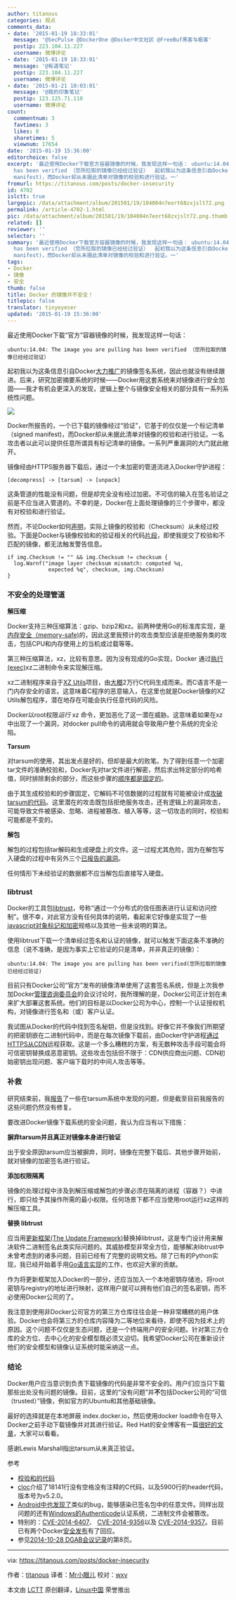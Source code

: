 ```yaml
---
author: titanous
categories: 观点
comments_data:
- date: '2015-01-19 18:33:01'
  message: '@SecPulse @DockerOne @Docker中文社区 @FreeBuf黑客与极客'
  postip: 223.104.11.227
  username: 微博评论
- date: '2015-01-19 18:33:01'
  message: '@有道笔记'
  postip: 223.104.11.227
  username: 微博评论
- date: '2015-01-21 10:03:01'
  message: '@我的印象笔记'
  postip: 123.125.71.110
  username: 微博评论
count:
  commentnum: 3
  favtimes: 3
  likes: 0
  sharetimes: 5
  viewnum: 17654
date: '2015-01-19 15:36:00'
editorchoice: false
excerpt: '最近使用Docker下载官方容器镜像的时候，我发现这样一句话： ubuntu:14.04: The image you are pulling
  has been verified （您所拉取的镜像已经经过验证）  起初我以为这条信息引自Docker大力推广的镜像签名系统，因此也就没有继续跟进。后来，研究加密摘要系统的时候Docker用这套系统来对镜像进行安全加固我才有机会更深入的发现，逻辑上整个与镜像安全相关的部分具有一系列系统性问题。  Docker所报告的，一个已下载的镜像经过验证，它基于的仅仅是一个标记清单（signed
  manifest)，而Docker却从未据此清单对镜像的校验和进行验证。一'
fromurl: https://titanous.com/posts/docker-insecurity
id: 4702
islctt: true
largepic: /data/attachment/album/201501/19/104004n7eort68zxjslt72.png
permalink: /article-4702-1.html
pic: /data/attachment/album/201501/19/104004n7eort68zxjslt72.png.thumb.jpg
related: []
reviewer: ''
selector: ''
summary: '最近使用Docker下载官方容器镜像的时候，我发现这样一句话： ubuntu:14.04: The image you are pulling
  has been verified （您所拉取的镜像已经经过验证）  起初我以为这条信息引自Docker大力推广的镜像签名系统，因此也就没有继续跟进。后来，研究加密摘要系统的时候Docker用这套系统来对镜像进行安全加固我才有机会更深入的发现，逻辑上整个与镜像安全相关的部分具有一系列系统性问题。  Docker所报告的，一个已下载的镜像经过验证，它基于的仅仅是一个标记清单（signed
  manifest)，而Docker却从未据此清单对镜像的校验和进行验证。一'
tags:
- Docker
- 镜像
- 安全
thumb: false
title: Docker 的镜像并不安全！
titlepic: false
translator: tinyeyeser
updated: '2015-01-19 15:36:00'
---
```


最近使用Docker下载“官方”容器镜像的时候，我发现这样一句话：



```
ubuntu:14.04: The image you are pulling has been verified （您所拉取的镜像已经经过验证）

```

起初我以为这条信息引自Docker[大力推广](https://blog.docker.com/2014/10/docker-1-3-signed-images-process-injection-security-options-mac-shared-directories/)的镜像签名系统，因此也就没有继续跟进。后来，研究加密摘要系统的时候——Docker用这套系统来对镜像进行安全加固——我才有机会更深入的发现，逻辑上整个与镜像安全相关的部分具有一系列系统性问题。


![](/data/attachment/album/201501/19/104004n7eort68zxjslt72.png)


Docker所报告的，一个已下载的镜像经过“验证”，它基于的仅仅是一个标记清单（signed manifest)，而Docker却从未据此清单对镜像的校验和进行验证。一名攻击者以此可以提供任意所谓具有标记清单的镜像。一系列严重漏洞的大门就此敞开。


镜像经由HTTPS服务器下载后，通过一个未加密的管道流进入Docker守护进程：



```
[decompress] -> [tarsum] -> [unpack]

```

这条管道的性能没有问题，但是却完全没有经过加密。不可信的输入在签名验证之前是不应当进入管道的。不幸的是，Docker在上面处理镜像的三个步骤中，都没有对校验和进行验证。


然而，不论Docker如何[声明](https://blog.docker.com/2014/10/docker-1-3-signed-images-process-injection-security-options-mac-shared-directories/)，实际上镜像的校验和（Checksum）从未经过校验。下面是Docker与镜像校验和的验证相关的代码[片段](https://titanous.com/posts/docker-insecurity#fn:0)，即使我提交了校验和不匹配的镜像，都无法触发警告信息。



```
if img.Checksum != "" && img.Checksum != checksum {
  log.Warnf("image layer checksum mismatch: computed %q,
             expected %q", checksum, img.Checksum)
}

```

### 不安全的处理管道


**解压缩**


Docker支持三种压缩算法：gzip、bzip2和xz。前两种使用Go的标准库实现，是[内存安全（memory-safe)](https://en.wikipedia.org/wiki/Memory_safety)的，因此这里我预计的攻击类型应该是拒绝服务类的攻击，包括CPU和内存使用上的当机或过载等等。


第三种压缩算法，xz，比较有意思。因为没有现成的Go实现，Docker 通过[执行(exec)](https://github.com/docker/docker/blob/0874f9ab77a7957633cd835241a76ee4406196d8/pkg/archive/archive.go#L91-L95)xz二进制命令来实现解压缩。


xz二进制程序来自于[XZ Utils](http://tukaani.org/xz/)项目，由[大概](https://titanous.com/posts/docker-insecurity#fn:1)2万行C代码生成而来。而C语言不是一门内存安全的语言。这意味着C程序的恶意输入，在这里也就是Docker镜像的XZ Utils解包程序，潜在地存在可能会执行任意代码的风险。


Docker以root权限*运行* xz 命令，更加恶化了这一潜在威胁。这意味着如果在xz中出现了一个漏洞，对docker pull命令的调用就会导致用户整个系统的完全沦陷。


**Tarsum**


对tarsum的使用，其出发点是好的，但却是最大的败笔。为了得到任意一个加密tar文件的准确校验和，Docker先对tar文件进行解密，然后求出特定部分的哈希值，同时排除剩余的部分，而这些步骤的[顺序都是固定的](https://github.com/docker/docker/blob/0874f9ab77a7957633cd835241a76ee4406196d8/pkg/tarsum/tarsum_spec.md)。


由于其生成校验和的步骤固定，它解码不可信数据的过程就有可能被设计成[攻破tarsum的代码](https://titanous.com/posts/docker-insecurity#fn:2)。这里潜在的攻击既包括拒绝服务攻击，还有逻辑上的漏洞攻击，可能导致文件被感染、忽略、进程被篡改、植入等等，这一切攻击的同时，校验和可能都是不变的。


**解包**


解包的过程包括tar解码和生成硬盘上的文件。这一过程尤其危险，因为在解包写入硬盘的过程中有另外三个[已报告的漏洞](https://titanous.com/posts/docker-insecurity#fn:3)。


任何情形下未经验证的数据都不应当解包后直接写入硬盘。


### libtrust


Docker的工具包[libtrust](https://github.com/docker/libtrust)，号称“通过一个分布式的信任图表进行认证和访问控制”。很不幸，对此官方没有任何具体的说明，看起来它好像是实现了一些[javascript对象标记和加密](https://tools.ietf.org/html/draft-ietf-jose-json-web-signature-11)规格以及其他一些未说明的算法。


使用libtrust下载一个清单经过签名和认证的镜像，就可以触发下面这条不准确的信息（说不准确，是因为事实上它验证的只是清单，并非真正的镜像）：



```
ubuntu:14.04: The image you are pulling has been verified(您所拉取的镜像已经经过验证)

```

目前只有Docker公司“官方”发布的镜像清单使用了这套签名系统，但是上次我参加Docker[管理咨询委员会](https://titanous.com/posts/docker-insecurity#fn:4)的会议讨论时，我所理解的是，Docker公司正计划在未来扩大部署这套系统。他们的目标是以Docker公司为中心，控制一个认证授权机构，对镜像进行签名和（或）客户认证。


我试图从Docker的代码中找到签名秘钥，但是没找到。好像它并不像我们所期望的把密钥嵌在二进制代码中，而是在每次镜像下载前，由Docker守护进程[通过HTTPS从CDN](https://github.com/docker/docker/blob/0874f9ab77a7957633cd835241a76ee4406196d8/trust/trusts.go#L38)远程获取。这是一个多么糟糕的方案，有无数种攻击手段可能会将可信密钥替换成恶意密钥。这些攻击包括但不限于：CDN供应商出问题、CDN初始密钥出现问题、客户端下载时的中间人攻击等等。


### 补救


研究结束前，我[报告](https://github.com/docker/docker/issues/9719)了一些在tarsum系统中发现的问题，但是截至目前我报告的这些问题仍然没有修复。


要改进Docker镜像下载系统的安全问题，我认为应当有以下措施：


**摒弃tarsum并且真正对镜像本身进行验证**


出于安全原因tarsum应当被摒弃，同时，镜像在完整下载后、其他步骤开始前，就对镜像的加密签名进行验证。


**添加权限隔离**


镜像的处理过程中涉及到解压缩或解包的步骤必须在隔离的进程（容器？）中进行，即只给予其操作所需的最小权限。任何场景下都不应当使用root运行xz这样的解压缩工具。


**替换 libtrust**


应当用[更新框架(The Update Framework)](http://theupdateframework.com/)替换掉libtrust，这是专门设计用来解决软件二进制签名此类实际问题的。其威胁模型非常全方位，能够解决libtrust中未曾考虑到的诸多问题，目前已经有了完整的说明文档。除了已有的Python实现，我已经开始着手用[Go语言实现](https://github.com/flynn/go-tuf)的工作，也欢迎大家的贡献。


作为将更新框架加入Docker的一部分，还应当加入一个本地密钥存储池，将root密钥与registry的地址进行映射，这样用户就可以拥有他们自己的签名密钥，而不必使用Docker公司的了。


我注意到使用非Docker公司官方的第三方仓库往往会是一种非常糟糕的用户体验。Docker也会将第三方的仓库内容降为二等地位来看待，即使不因为技术上的原因。这个问题不仅仅是生态问题，还是一个终端用户的安全问题。针对第三方仓库的全方位、去中心化的安全模型既必须又迫切。我希望Docker公司在重新设计他们的安全模型和镜像认证系统时能采纳这一点。


### 结论


Docker用户应当意识到负责下载镜像的代码是非常不安全的。用户们应当只下载那些出处没有问题的镜像。目前，这里的“没有问题”并**不**包括Docker公司的“可信（trusted）”镜像，例如官方的Ubuntu和其他基础镜像。


最好的选择就是在本地屏蔽 index.docker.io，然后使用docker load命令在导入Docker之前手动下载镜像并对其进行验证。Red Hat的安全博客有一篇[很好的文章](https://securityblog.redhat.com/2014/12/18/before-you-initiate-a-docker-pull/)，大家可以看看。


感谢Lewis Marshall指出tarsum从未真正验证。


参考


* [校验和的代码](https://github.com/docker/docker/blob/0874f9ab77a7957633cd835241a76ee4406196d8/image/image.go#L114-L116)
* [cloc](http://cloc.sourceforge.net/)介绍了18141行没有空格没有注释的C代码，以及5900行的header代码，版本号为v5.2.0。
* [Android中也发现了](http://www.saurik.com/id/17)类似的bug，能够感染已签名包中的任意文件。同样出现问题的还有[Windows的Authenticode](http://blogs.technet.com/b/srd/archive/2013/12/10/ms13-098-update-to-enhance-the-security-of-authenticode.aspx)认证系统，二进制文件会被篡改。
* 特别的：[CVE-2014-6407](https://web.nvd.nist.gov/view/vuln/detail?vulnId=CVE-2014-6407)、 [CVE-2014-9356](https://web.nvd.nist.gov/view/vuln/detail?vulnId=CVE-2014-9356)以及 [CVE-2014-9357](https://web.nvd.nist.gov/view/vuln/detail?vulnId=CVE-2014-9357)。目前已有两个Docker[安全发布](https://groups.google.com/d/topic/docker-user/nFAz-B-n4Bw/discussion)有了回应。
* 参见[2014-10-28 DGAB会议记录](https://docs.google.com/document/d/1JfWNzfwptsMgSx82QyWH_Aj0DRKyZKxYQ1aursxNorg/edit?pli=1)的第8页。




---


via: <https://titanous.com/posts/docker-insecurity>


作者：[titanous](https://twitter.com/titanous) 译者：[Mr小眼儿](http://blog.csdn.net/tinyeyeser) 校对：[wxy](https://github.com/wxy)


本文由 [LCTT](https://github.com/LCTT/TranslateProject) 原创翻译，[Linux中国](http://linux.cn/) 荣誉推出